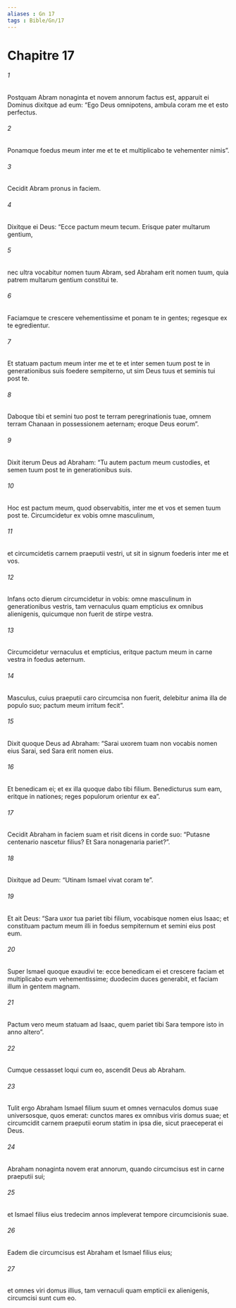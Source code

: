 ```yaml
---
aliases : Gn 17
tags : Bible/Gn/17
---
```


# Chapitre 17

###### 1
Postquam Abram nonaginta et novem annorum factus est, apparuit ei Dominus dixitque ad eum: “Ego Deus omnipotens, ambula coram me et esto perfectus. 
###### 2
Ponamque foedus meum inter me et te et multiplicabo te vehementer nimis”. 
###### 3
Cecidit Abram pronus in faciem. 
###### 4
Dixitque ei Deus: “Ecce pactum meum tecum. Erisque pater multarum gentium, 
###### 5
nec ultra vocabitur nomen tuum Abram, sed Abraham erit nomen tuum, quia patrem multarum gentium constitui te. 
###### 6
Faciamque te crescere vehementissime et ponam te in gentes; regesque ex te egredientur. 
###### 7
Et statuam pactum meum inter me et te et inter semen tuum post te in generationibus suis foedere sempiterno, ut sim Deus tuus et seminis tui post te. 
###### 8
Daboque tibi et semini tuo post te terram peregrinationis tuae, omnem terram Chanaan in possessionem aeternam; eroque Deus eorum”.
###### 9
Dixit iterum Deus ad Abraham: “Tu autem pactum meum custodies, et semen tuum post te in generationibus suis. 
###### 10
Hoc est pactum meum, quod observabitis, inter me et vos et semen tuum post te. Circumcidetur ex vobis omne masculinum, 
###### 11
et circumcidetis carnem praeputii vestri, ut sit in signum foederis inter me et vos. 
###### 12
Infans octo dierum circumcidetur in vobis: omne masculinum in generationibus vestris, tam vernaculus quam empticius ex omnibus alienigenis, quicumque non fuerit de stirpe vestra. 
###### 13
Circumcidetur vernaculus et empticius, eritque pactum meum in carne vestra in foedus aeternum. 
###### 14
Masculus, cuius praeputii caro circumcisa non fuerit, delebitur anima illa de populo suo; pactum meum irritum fecit”.
###### 15
Dixit quoque Deus ad Abraham: “Sarai uxorem tuam non vocabis nomen eius Sarai, sed Sara erit nomen eius. 
###### 16
Et benedicam ei; et ex illa quoque dabo tibi filium. Benedicturus sum eam, eritque in nationes; reges populorum orientur ex ea”. 
###### 17
Cecidit Abraham in faciem suam et risit dicens in corde suo: “Putasne centenario nascetur filius? Et Sara nonagenaria pariet?”. 
###### 18
Dixitque ad Deum: “Utinam Ismael vivat coram te”. 
###### 19
Et ait Deus: “Sara uxor tua pariet tibi filium, vocabisque nomen eius Isaac; et constituam pactum meum illi in foedus sempiternum et semini eius post eum. 
###### 20
Super Ismael quoque exaudivi te: ecce benedicam ei et crescere faciam et multiplicabo eum vehementissime; duodecim duces generabit, et faciam illum in gentem magnam. 
###### 21
Pactum vero meum statuam ad Isaac, quem pariet tibi Sara tempore isto in anno altero”. 
###### 22
Cumque cessasset loqui cum eo, ascendit Deus ab Abraham.
###### 23
Tulit ergo Abraham Ismael filium suum et omnes vernaculos domus suae universosque, quos emerat: cunctos mares ex omnibus viris domus suae; et circumcidit carnem praeputii eorum statim in ipsa die, sicut praeceperat ei Deus. 
###### 24
Abraham nonaginta novem erat annorum, quando circumcisus est in carne praeputii sui; 
###### 25
et Ismael filius eius tredecim annos impleverat tempore circumcisionis suae. 
###### 26
Eadem die circumcisus est Abraham et Ismael filius eius; 
###### 27
et omnes viri domus illius, tam vernaculi quam empticii ex alienigenis, circumcisi sunt cum eo.
